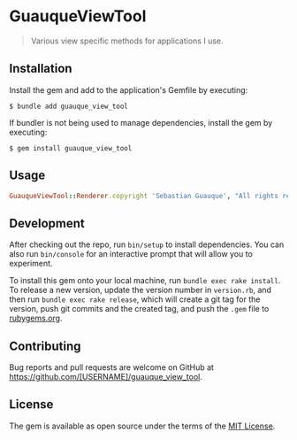 # GuauqueViewTool

> Various view specific methods for applications I use.

## Installation

Install the gem and add to the application's Gemfile by executing:

    $ bundle add guauque_view_tool

If bundler is not being used to manage dependencies, install the gem by executing:

    $ gem install guauque_view_tool

## Usage

```ruby
GuauqueViewTool::Renderer.copyright 'Sebastian Guauque', "All rights reserved"
```

## Development

After checking out the repo, run `bin/setup` to install dependencies. You can also run `bin/console` for an interactive prompt that will allow you to experiment.

To install this gem onto your local machine, run `bundle exec rake install`. To release a new version, update the version number in `version.rb`, and then run `bundle exec rake release`, which will create a git tag for the version, push git commits and the created tag, and push the `.gem` file to [rubygems.org](https://rubygems.org).

## Contributing

Bug reports and pull requests are welcome on GitHub at https://github.com/[USERNAME]/guauque_view_tool.

## License

The gem is available as open source under the terms of the [MIT License](https://opensource.org/licenses/MIT).
